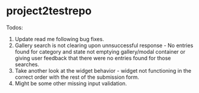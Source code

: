 # project2testrepo

Todos:

1. Update read me following bug fixes.
2. Gallery search is not clearing upon unnsuccessful response - No entries found for category and state not emptying gallery/modal container or giving user feedback that there were no entries found for those searches.
3. Take another look at the widget behavior - widget not functioning in the correct order with the rest of the submission form.
4. Might be some other missing input validation.
